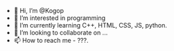 - 👋 Hi, I’m @Kogop
- 👀 I’m interested in programming
- 🌱 I’m currently learning C++, HTML, CSS, JS, python.
- 💞️ I’m looking to collaborate on ...
- 📫 How to reach me - ???.

<!---
Kogop/Kogop is a ✨ special ✨ repository because its `README.md` (this file) appears on your GitHub profile.
You can click the Preview link to take a look at your changes.
--->
